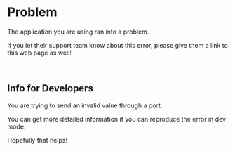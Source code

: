 # Problem

The application you are using ran into a problem.

If you let their support team know about this error, please give them a link to this web page as well!


<br>

## Info for Developers

You are trying to send an invalid value through a port.

You can get more detailed information if you can reproduce the error in dev mode.

Hopefully that helps!
